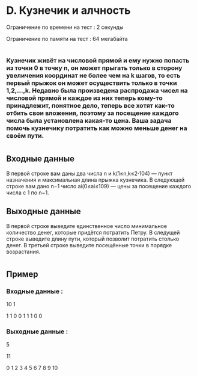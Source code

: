 # D. Кузнечик и алчность
Ограничение по времени на тест : 2 секунды

Ограничение по памяти на тест : 64 мегабайта

#

### Кузнечик живёт на числовой прямой и ему нужно попасть из точки 0 в точку n, он может прыгать только в сторону увеличения координат не более чем на k шагов, то есть первый прыжок он может осуществить только в точки 1,2,…,k. Недавно была произведена распродажа чисел на числовой прямой и каждое из них теперь кому-то принадлежит, понятное дело, теперь все хотят как-то отбить свои вложения, поэтому за посещение каждого числа была установлена какая-то цена. Ваша задача помочь кузнечику потратить как можно меньше денег на своём пути.

#

## Входные данные
В первой строке вам даны два числа n и k(1≤n,k≤2⋅104) — пункт назначения и максимальная длина прыжка кузнечика. В следующей строке вам дано n−1 число ai(0≤ai≤109) — цены за посещение каждого числа с 1 по n−1.

## Выходные данные
В первой строке выведите единственное число минимальное количество денег, которые придётся потратить Петру. В следущей строке выведите длину пути, который позволит потратить столько денег. В третьей строке выведите посещённые точки в порядке возрастания.

#

## Пример

### Входные данные :
10 1

1 1 0 0 1 1 1 0 0
### Выходные данные :
5

11

0 1 2 3 4 5 6 7 8 9 10 